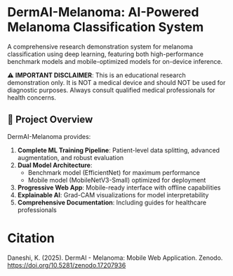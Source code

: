 # DermAI-Melanoma: AI-Powered Melanoma Classification System

A comprehensive research demonstration system for melanoma classification using deep learning, featuring both high-performance benchmark models and mobile-optimized models for on-device inference.

⚠️ **IMPORTANT DISCLAIMER**: This is an educational research demonstration only. It is NOT a medical device and should NOT be used for diagnostic purposes. Always consult qualified medical professionals for health concerns.

## 🎯 Project Overview

DermAI-Melanoma provides:

1. **Complete ML Training Pipeline**: Patient-level data splitting, advanced augmentation, and robust evaluation
2. **Dual Model Architecture**: 
   - Benchmark model (EfficientNet) for maximum performance
   - Mobile model (MobileNetV3-Small) optimized for deployment
3. **Progressive Web App**: Mobile-ready interface with offline capabilities
4. **Explainable AI**: Grad-CAM visualizations for model interpretability
5. **Comprehensive Documentation**: Including guides for healthcare professionals

# Citation

Daneshi, K. (2025). DermAI - Melanoma: Mobile Web Application. Zenodo. https://doi.org/10.5281/zenodo.17207936 

